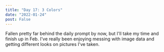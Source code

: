 ```yaml
---
title: "Day 17: 3 Colors"
date: "2022-01-24"
post: False
---
```


Fallen pretty far behind the daily prompt by now, but I'll take my time and finish up in Feb. I've really been enjoying messing with image data and getting different looks on pictures I've taken.

<div id="three_color"></div>

<script>
const toggleShow = (id1, id2) => () => {
    const e1 = document.getElementById(id1);
    e1.style.display = e1.style.display=="block" ? "none" : "block";

    const e2 = document.getElementById(id2);
    e2.style.display = e2.style.display=="block" ? "none" : "block";
}

const ThreeColors = (id, image_src, width, height) => {
    
    const hidden = id + "_hidden_canvas";
    const dithered = id + "_dithered_canvas";

    ///make html elements
    const d = document.createElement('div');
    const canvas1 = document.createElement('canvas');
    const canvas2 = document.createElement('canvas');

    canvas1.id = hidden;
    canvas1.width = width;
    canvas1.height = height;
    canvas1.style.marginLeft = -(width-650)/2 + "px";
    canvas1.style.display = "none";
    canvas1.onclick = toggleShow(hidden, dithered);

    canvas2.id = dithered;
    canvas2.width = width;
    canvas2.height = height;
    canvas2.style.marginLeft = -(width-650)/2 + "px";
    canvas2.style.display = "block";
    canvas2.onclick = toggleShow(hidden, dithered);

    d.appendChild(canvas1);
    d.appendChild(canvas2);
    d.appendChild(document.createElement('br'));

    document.getElementById('three_color').appendChild(d);

    const colorify = (src_id) => {
        const img = document.getElementById(src_id).getContext("2d").getImageData(0, 0, width, height);
        const bits = new Uint8ClampedArray(img.data.length);

        const red_color = [0,0,0,0], green_color = [0,0,0,0], blue_color = [0,0,0,0];

        for (let x=0; x<width; ++x) {
            for (let y=0; y<height; ++y) {
                const i = 4*x + 4*width*y;
                let r = img.data[i], g = img.data[i+1], b = img.data[i+2];
                
                if (r>g && r>b) {
                    red_color[0]+=r; red_color[1]+=g; red_color[2]+=b; red_color[3]+=1;
                } else if (b>g) {
                    green_color[0]+=r; green_color[1]+=g; green_color[2]+=b; green_color[3]+=1;
                } else {
                    blue_color[0]+=r; blue_color[1]+=g; blue_color[2]+=b; blue_color[3]+=1;
                }
            }
        }

        for (let x=0; x<width; ++x) {
            for (let y=0; y<height; ++y) {
                const i = 4*x + 4*width*y;
                let r = img.data[i], g = img.data[i+1], b = img.data[i+2];
                                
                if (r>g && r>b) {
                    r=red_color[0]/red_color[3]; g=red_color[1]/red_color[3]; b=red_color[2]/red_color[3];
                } else if (b>g) {
                    r=green_color[0]/green_color[3]; g=green_color[1]/green_color[3]; b=green_color[2]/green_color[3];
                } else {
                    r=blue_color[0]/blue_color[3]; g=blue_color[1]/blue_color[3]; b=blue_color[2]/blue_color[3];
                }

                bits[i + 0] = r;
                bits[i + 1] = g;
                bits[i + 2] = b;
                bits[i + 3] = 255; //alpha channel
            }
        }

        const img2 = new ImageData(bits, width);
        const ctx = document.getElementById(dithered).getContext("2d");
        ctx.clearRect(0,0,width,height);
        ctx.putImageData(img2, 0,0);
    };

    const image = new Image();
    image.src = image_src;
    image.onload = () => {
        document.getElementById(hidden).getContext("2d").drawImage(image, 0, 0, width, height);
        colorify(hidden);
    };
}

ThreeColors("killarney", "/images/killarney.jpeg", 1000, 526);
ThreeColors("mountain", "/images/mountain.jpeg", 1528, 278);
ThreeColors("olomana", "/images/olomana.jpeg", 1000, 518);

</script>